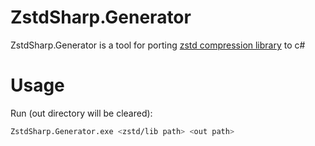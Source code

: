 # ZstdSharp.Generator

ZstdSharp.Generator is a tool for porting [zstd compression library](https://github.com/facebook/zstd) to c#

# Usage  

Run (out directory will be cleared):
```sh
ZstdSharp.Generator.exe <zstd/lib path> <out path>
```
